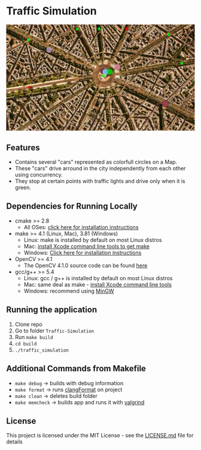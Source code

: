 # Traffic Simulation

<img src="docs/traffic_simulation.gif"/>

## Features
* Contains several "cars" represented as colorfull circles on a Map.
* These "cars" drive arround in the city independently from each other using concurrency.
* They stop at certain points with traffic lights and drive only when it is green.

## Dependencies for Running Locally
* cmake >= 2.8
  * All OSes: [click here for installation instructions](https://cmake.org/install/)
* make >= 4.1 (Linux, Mac), 3.81 (Windows)
  * Linux: make is installed by default on most Linux distros
  * Mac: [install Xcode command line tools to get make](https://developer.apple.com/xcode/features/)
  * Windows: [Click here for installation instructions](http://gnuwin32.sourceforge.net/packages/make.htm)
* OpenCV >= 4.1
  * The OpenCV 4.1.0 source code can be found [here](https://github.com/opencv/opencv/tree/4.1.0)
* gcc/g++ >= 5.4
  * Linux: gcc / g++ is installed by default on most Linux distros
  * Mac: same deal as make - [install Xcode command line tools](https://developer.apple.com/xcode/features/)
  * Windows: recommend using [MinGW](http://www.mingw.org/)

## Running the application

1. Clone repo
1. Go to folder `Traffic-Simulation`
2. Run `make build`
3. `cd build`
4. `./traffic_simulation`


## Additional Commands from Makefile

* `make debug` -> builds with debug information
* `make format` -> runs [clangFormat](https://clang.llvm.org/docs/ClangFormat.html) on project
* `make clean` -> deletes build folder
* `make memcheck` -> builds app and runs it with [valgrind](https://www.valgrind.org/)


## License

This project is licensed under the MIT License - see the [LICENSE.md](LICENSE.md) file for details